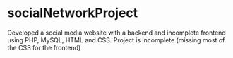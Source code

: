 # socialNetworkProject
 Developed a social media website with a backend and incomplete frontend using PHP, MySQL, HTML and CSS.  Project is incomplete (missing most of the CSS for the frontend)

